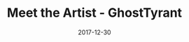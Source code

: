 ---
layout: artPost
title:  Meet the Artist - GhostTyrant
date:   2017-12-30

artTitle: Meet the Artist
artDesc: Original Work
artYear: 2017
artPath: /assets/fullsize/fullsize_meetArtist.png
artThumb: /assets/thumbnails/thumb_meetArtist.png
artTwitter: https://twitter.com/GhostTyrant/status/980206414399528967
artMastodon: https://mastodon.art/@GhostTyrant

tags: art test
---
